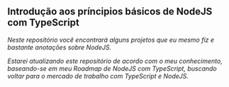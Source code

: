 ## Introdução aos príncipios básicos de NodeJS com TypeScript

_Neste repositório você encontrará alguns projetos que eu mesmo fiz e bastante anotações sobre NodeJS._

_Estarei atualizando este repositório de acordo com o meu conhecimento, baseando-se em meu Roadmap de NodeJS com TypeScript, buscando voltar para o mercado de trabalho com TypeScript e NodeJS._
